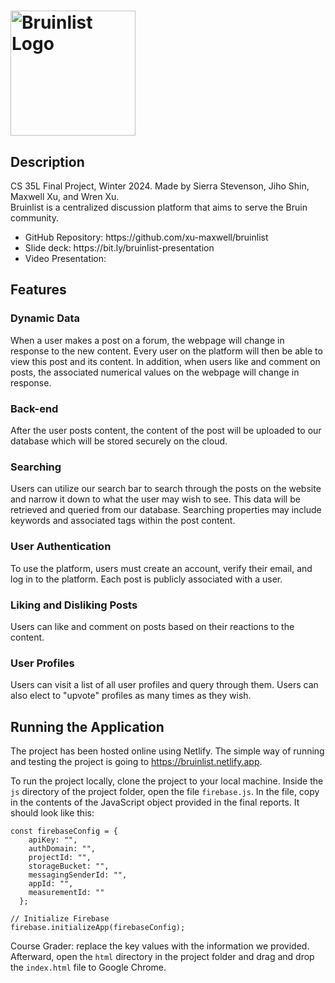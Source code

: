 # <img src="https://bruinlist.netlify.app/bruinlistlogo.png" alt="Bruinlist Logo" width="200"/>

## Description
CS 35L Final Project, Winter 2024. Made by Sierra Stevenson, Jiho Shin, Maxwell Xu, and Wren Xu. <br>
Bruinlist is a centralized discussion platform that aims to serve the Bruin community. <br>

<ul>
<li> GitHub Repository: https://github.com/xu-maxwell/bruinlist</li>
<li> Slide deck: https://bit.ly/bruinlist-presentation</li>
<li> Video Presentation: </li>
</ul>

## Features
### Dynamic Data
When a user makes a post on a forum, the webpage will change in response to the new content. Every user on the platform will then be able to view this post and its content. In addition, when users like and comment on posts, the associated numerical values on the webpage will change in response.

### Back-end
After the user posts content, the content of the post will be uploaded to our database which will be stored securely on the cloud. 

### Searching
Users can utilize our search bar to search through the posts on the website and narrow it down to what the user may wish to see. This data will be retrieved and queried from our database. Searching properties may include keywords and associated tags within the post content. 

### User Authentication
To use the platform, users must create an account, verify their email, and log in to the platform. Each post is publicly associated with a user.

### Liking and Disliking Posts
Users can like and comment on posts based on their reactions to the content.

### User Profiles
Users can visit a list of all user profiles and query through them. Users can also elect to "upvote" profiles as many times as they wish.

## Running the Application
The project has been hosted online using Netlify. The simple way of running and testing the project is going to https://bruinlist.netlify.app. 

To run the project locally, clone the project to your local machine. Inside the ```js``` directory of the project folder, open the file ```firebase.js```. In the file, copy in the contents of the JavaScript object provided in the final reports. It should look like this:
```
const firebaseConfig = {
    apiKey: "",
    authDomain: "",
    projectId: "",
    storageBucket: "",
    messagingSenderId: "",
    appId: "",
    measurementId: ""
  };

// Initialize Firebase
firebase.initializeApp(firebaseConfig);
```

Course Grader: replace the key values with the information we provided. Afterward, open the ```html``` directory in the project folder and drag and drop the ```index.html``` file to Google Chrome.
